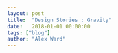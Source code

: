 ```yaml
---
layout: post
title:  "Design Stories : Gravity"
date:   2018-01-01 00:00:00
tags: ["blog"]
author: "Alex Ward"
---
```

